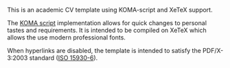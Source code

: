 This is an academic CV template using KOMA-script and XeTeX support.

The [KOMA script](https://www.ctan.org/pkg/koma-script?lang=en) implementation allows for quick changes to personal tastes and requirements. It is intended to be compiled on XeTeX which allows the use modern professional fonts.

When hyperlinks are disabled, the template is intended to satisfy the PDF/X-3:2003 standard ([ISO 15930-6](https://www.iso.org/standard/39940.html)).
